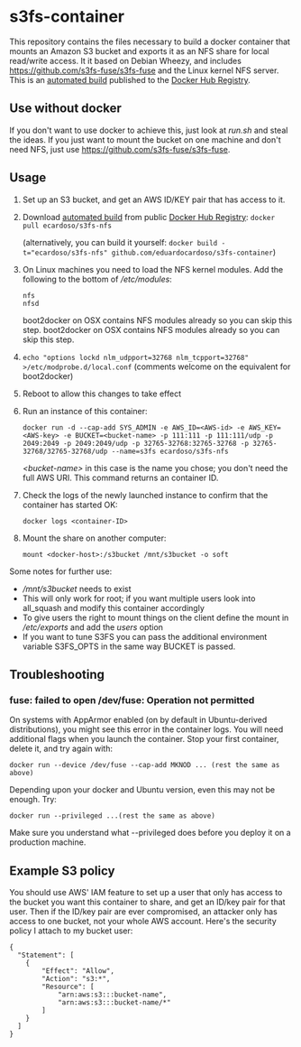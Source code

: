 # s3fs-container
This repository contains the files necessary to build a docker container that mounts an Amazon S3 bucket and exports it as an NFS share for local read/write access. It it based on Debian Wheezy, and includes https://github.com/s3fs-fuse/s3fs-fuse and the Linux kernel NFS server. This is an [automated build](https://hub.docker.com/r/ecardoso/s3fs-nfs/) published to the [Docker Hub Registry](https://hub.docker.com/).

## Use without docker
If you don't want to use docker to achieve this, just look at _run.sh_ and steal the ideas. If you just want to mount the bucket on one machine and don't need NFS, just use https://github.com/s3fs-fuse/s3fs-fuse.

## Usage
1. Set up an S3 bucket, and get an AWS ID/KEY pair that has access to it.
2. Download [automated build](https://registry.hub.docker.com/u/ecardoso/s3fs-nfs/) from public [Docker Hub Registry](https://registry.hub.docker.com/): `docker pull ecardoso/s3fs-nfs`

   (alternatively, you can build it yourself: `docker build -t="ecardoso/s3fs-nfs" github.com/eduardocardoso/s3fs-container`)
3. On Linux machines you need to load the NFS kernel modules. Add the following to the bottom of _/etc/modules_:

    ```
    nfs
    nfsd
    ```
    boot2docker on OSX contains NFS modules already so you can skip this step.
boot2docker on OSX contains NFS modules already so you can skip this step.
4. `echo "options lockd nlm_udpport=32768 nlm_tcpport=32768" >/etc/modprobe.d/local.conf` (comments welcome on the equivalent for boot2docker)
5. Reboot to allow this changes to take effect 
6. Run an instance of this container:

    ```
    docker run -d --cap-add SYS_ADMIN -e AWS_ID=<AWS-id> -e AWS_KEY=<AWS-key> -e BUCKET=<bucket-name> -p 111:111 -p 111:111/udp -p 2049:2049 -p 2049:2049/udp -p 32765-32768:32765-32768 -p 32765-32768/32765-32768/udp --name=s3fs ecardoso/s3fs-nfs
    ```
    _\<bucket-name\>_ in this case is the name you chose; you don't need the full AWS URI. This command returns an container ID.
7. Check the logs of the newly launched instance to confirm that the container has started OK:

    ```
    docker logs <container-ID>
    ```
8. Mount the share on another computer:

    ```
    mount <docker-host>:/s3bucket /mnt/s3bucket -o soft
    ```
Some notes for further use:
* _/mnt/s3bucket_ needs to exist
* This will only work for root; if you want multiple users look into all_squash and modify this container accordingly
* To give users the right to mount things on the client define the mount in _/etc/exports_ and add the _users_ option
* If you want to tune S3FS you can pass the additional environment variable S3FS_OPTS in the same way BUCKET is passed.

## Troubleshooting
### fuse: failed to open /dev/fuse: Operation not permitted
On systems with AppArmor enabled (on by default in Ubuntu-derived distributions), you might see this error in the container logs. You will need additional flags when you launch the container. Stop your first container, delete it, and try again with:
```
docker run --device /dev/fuse --cap-add MKNOD ... (rest the same as above)
```
Depending upon your docker and Ubuntu version, even this may not be enough. Try:
```
docker run --privileged ...(rest the same as above)
``` 
Make sure you understand what --privileged does before you deploy it on a production machine.

## Example S3 policy
You should use AWS' IAM feature to set up a user that only has access to the bucket you want this container to share, and get an ID/key pair for that user. Then if the ID/key pair are ever compromised, an attacker only has access to one bucket, not your whole AWS account. Here's the security policy I attach to my bucket user:
```
{
  "Statement": [
    {
        "Effect": "Allow",
        "Action": "s3:*",
        "Resource": [
            "arn:aws:s3:::bucket-name",
            "arn:aws:s3:::bucket-name/*"
        ]
    }
  ]
}
```
